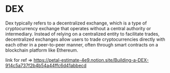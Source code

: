 # DEX

Dex typically refers to a decentralized exchange, which is a type of cryptocurrency exchange that operates without a central authority or intermediary. Instead of relying on a centralized entity to facilitate trades, decentralized exchanges allow users to trade cryptocurrencies directly with each other in a peer-to-peer manner, often through smart contracts on a blockchain platform like Ethereum.

link for ref => https://petal-estimate-4e9.notion.site/Building-a-DEX-914c5a737f2b4b54a44ffc6d41abbecd
